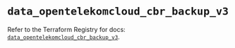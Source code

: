 # `data_opentelekomcloud_cbr_backup_v3`

Refer to the Terraform Registry for docs: [`data_opentelekomcloud_cbr_backup_v3`](https://registry.terraform.io/providers/opentelekomcloud/opentelekomcloud/1.36.4/docs/data-sources/cbr_backup_v3).
